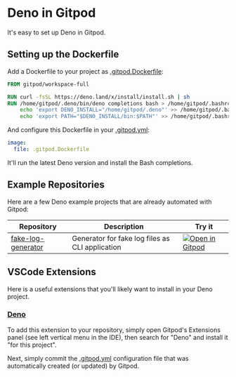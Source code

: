 <script context="module">
  export const prerender = true;
</script>

# Deno in Gitpod

It's easy to set up Deno in Gitpod.

## Setting up the Dockerfile

Add a Dockerfile to your project as [.gitpod.Dockerfile](/docs/config-docker):

```dockerfile
FROM gitpod/workspace-full

RUN curl -fsSL https://deno.land/x/install/install.sh | sh
RUN /home/gitpod/.deno/bin/deno completions bash > /home/gitpod/.bashrc.d/90-deno && \
    echo 'export DENO_INSTALL="/home/gitpod/.deno"' >> /home/gitpod/.bashrc.d/90-deno && \
    echo 'export PATH="$DENO_INSTALL/bin:$PATH"' >> /home/gitpod/.bashrc.d/90-deno
```

And configure this Dockerfile in your [.gitpod.yml](/docs/config-gitpod-file):

```YAML
image:
  file: .gitpod.Dockerfile
```

It'll run the latest Deno version and install the Bash completions.

## Example Repositories

Here are a few Deno example projects that are already automated with Gitpod:

<div class="table-container">

| Repository                                                         | Description                                     | Try it                                                                                                                            |
| ------------------------------------------------------------------ | ----------------------------------------------- | --------------------------------------------------------------------------------------------------------------------------------- |
| [fake-log-generator](https://github.com/fknipp/fake-log-generator) | Generator for fake log files as CLI application | [![Open in Gitpod](https://gitpod.io/button/open-in-gitpod.svg)](https://gitpod.io/#https://github.com/fknipp/fake-log-generator) |

</div>

## VSCode Extensions

Here is a useful extensions that you'll likely want to install in your Deno project.

### [Deno](https://marketplace.visualstudio.com/items?itemName=denoland.vscode-deno)

To add this extension to your repository, simply open Gitpod's Extensions panel (see left vertical menu in the IDE), then search for "Deno" and install it "for this project".

Next, simply commit the [.gitpod.yml](/docs/config-gitpod-file) configuration file that was automatically created (or updated) by Gitpod.
